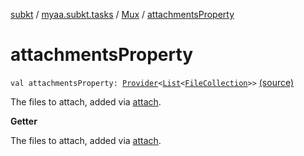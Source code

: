 [subkt](../../index.md) / [myaa.subkt.tasks](../index.md) / [Mux](index.md) / [attachmentsProperty](./attachments-property.md)

# attachmentsProperty

`val attachmentsProperty: `[`Provider`](https://docs.gradle.org/current/javadoc/org/gradle/api/provider/Provider.html)`<`[`List`](https://kotlinlang.org/api/latest/jvm/stdlib/kotlin.collections/-list/index.html)`<`[`FileCollection`](https://docs.gradle.org/current/javadoc/org/gradle/api/file/FileCollection.html)`>>` [(source)](https://github.com/Myaamori/SubKt/blob/0.1.13/src/main/kotlin/myaa/subkt/tasks/muxtask.kt#L518)

The files to attach, added via [attach](attach.md).

**Getter**

The files to attach, added via [attach](attach.md).

